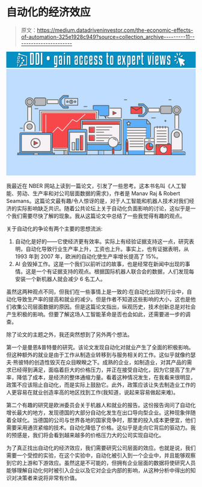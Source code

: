 # 自动化的经济效应

> 原文：<https://medium.datadriveninvestor.com/the-economic-effects-of-automation-325e1928c949?source=collection_archive---------11----------------------->

[![](img/376ae34b1e8c527180eb516844cecb80.png)](http://www.track.datadriveninvestor.com/1B9E)![](img/260ac0fb0ea324d374e75caa21bbaae2.png)

我最近在 NBER 网站上读到一篇论文，引发了一些思考。这本书名叫《人工智能、劳动、生产率和对公司层面数据的需求》，作者是 Manav Raj & Robert Seamans。这篇论文最有趣/令人惊讶的是，对于人工智能和机器人技术对我们经济的实际影响缺乏共识。随着公共论坛上关于自动化负面影响的讨论，这似乎是一个我们需要尽快了解的现象。我从这篇论文中总结了一些我觉得有趣的观点。

关于自动化的争论有两个主要的思想流派:

1.  自动化是好的——它使经济更有效率。实际上有经验证据支持这一点，研究表明，自动化导致行业生产率上升，工资也上升。事实上，也有证据表明，从 1993 年到 2007 年，欧洲的自动化使生产率增长提高了 15%。
2.  AI 会毁掉工作。这是一个我们以前听过的故事，也是经常在新闻中出现的事情。这是一个有证据支持的观点。根据国际机器人联合会的数据，人们发现每安装一个新机器人就会减少 6 名工人。

虽然这两种观点不同，但我们在一些事情上是一致的:在自动化出现的行业中，自动化导致生产率的提高和就业的减少。但是作者不知道这些影响的大小，这也是他们收集公司层面数据的原因。但是这篇论文指出，纵观历史，技术创新总是对社会产生积极的影响。但要了解这场人工智能革命是否也会如此，还需要进一步的调查。

除了论文的主题之外，我还突然想到了另外两个想法。

第一个是曼恩&普特曼的研究。该论文发现自动化对就业产生了全面的积极影响。但这种额外的就业是由于工作从制造业转移到与服务相关的工作。这似乎就像约瑟夫·熊彼特的创造性毁灭在众目睽睽之下。成熟的企业，如制造业，对其产品的需求已经得到满足，面临着巨大的价格压力，并正在接受自动化，因为它提高了生产率，降低了成本，是经济的整体通缩力量。看着这种情况发生，在我看来很明显，政策不应该阻止自动化，而是实际上鼓励它。此外，政策应该让失去制造业工作的人更容易在就业创造率高的地区找到工作(我知道，说起来容易做起来难)。

第二个有趣的研究是欧洲委员会关于机器人和就业的报告。这份报告询问了自动化增长最大的地方，发现德国的大部分自动化发生在出口导向型企业。这种现象伴随着全球化。当德国的公司与世界各地的国家竞争时，那里的投入成本更便宜，他们需要采用通货紧缩的技术。自动化降低了价格。这似乎是走向它背后的驱动力。我的预感是，我们将会看到越来越多的价格压力大的公司实现自动化。

为了真正找出自动化的经济效应，我们需要研究公司层面的效应。也就是说，我们需要一个受控的实验，在这个实验中，自动化被引入到一个企业中，并且能够观察到它的上游和下游效应。虽然这是不可能的，但拥有企业层面的数据将使研究人员能够理解自动化何时被引入企业以及它对企业内部的影响，从这种分析中得出的知识对决策者来说将非常有价值。